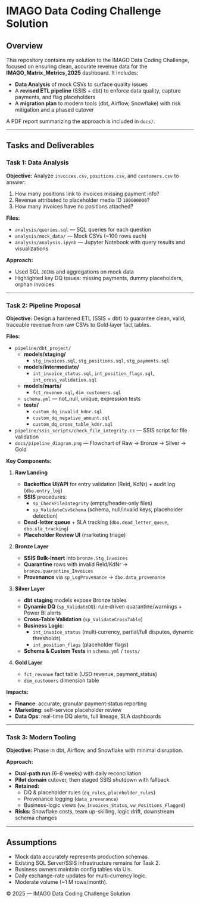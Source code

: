 # IMAGO Data Coding Challenge Solution

## Overview
This repository contains my solution to the IMAGO Data Coding Challenge, focused on ensuring clean, accurate revenue data for the **IMAGO_Matrix_Metrics_2025** dashboard. It includes:

- **Data Analysis** of mock CSVs to surface quality issues  
- A **revised ETL pipeline** (SSIS + dbt) to enforce data quality, capture payments, and flag placeholders  
- A **migration plan** to modern tools (dbt, Airflow, Snowflake) with risk mitigation and a phased cutover  

A PDF report summarizing the approach is included in `docs/`.

---

## Tasks and Deliverables

### Task 1: Data Analysis  
**Objective:** Analyze `invoices.csv`, `positions.csv`, and `customers.csv` to answer:
1. How many positions link to invoices missing payment info?  
2. Revenue attributed to placeholder media ID `100000000`?  
3. How many invoices have no positions attached?  

**Files:**  
- `analysis/queries.sql` — SQL queries for each question  
- `analysis/mock_data/` — Mock CSVs (~100 rows each)  
- `analysis/analysis.ipynb` — Jupyter Notebook with query results and visualizations  

**Approach:**  
- Used SQL `JOIN`s and aggregations on mock data  
- Highlighted key DQ issues: missing payments, dummy placeholders, orphan invoices  

---

### Task 2: Pipeline Proposal  
**Objective:** Design a hardened ETL (SSIS + dbt) to guarantee clean, valid, traceable revenue from raw CSVs to Gold‐layer fact tables.  

**Files:**  
- `pipeline/dbt_project/`  
  - **models/staging/**  
    - `stg_invoices.sql`, `stg_positions.sql`, `stg_payments.sql`  
  - **models/intermediate/**  
    - `int_invoice_status.sql`, `int_position_flags.sql`, `int_cross_validation.sql`  
  - **models/marts/**  
    - `fct_revenue.sql`, `dim_customers.sql`  
  - `schema.yml` — not_null, unique, expression tests  
  - **tests/**  
    - `custom_dq_invalid_kdnr.sql`  
    - `custom_dq_negative_amount.sql`  
    - `custom_dq_cross_table_kdnr.sql`  
- `pipeline/ssis_scripts/check_file_integrity.cs` — SSIS script for file validation  
- `docs/pipeline_diagram.png` — Flowchart of Raw → Bronze → Silver → Gold  

**Key Components:**  
1. **Raw Landing**  
   - **Backoffice UI/API** for entry validation (ReId, KdNr) + audit log (`dbo.entry_log`)  
   - **SSIS** procedures:  
     - `sp_CheckFileIntegrity` (empty/header‐only files)  
     - `sp_ValidateCsvSchema` (schema, null/invalid keys, placeholder detection)  
   - **Dead-letter queue** + SLA tracking (`dbo.dead_letter_queue`, `dbo.sla_tracking`)  
   - **Placeholder Review UI** (marketing triage)  

2. **Bronze Layer**  
   - **SSIS Bulk-Insert** into `bronze.Stg_Invoices`  
   - **Quarantine** rows with invalid ReId/KdNr → `bronze.quarantine_Invoices`  
   - **Provenance** via `sp_LogProvenance` → `dbo.data_provenance`  

3. **Silver Layer**  
   - **dbt staging** models expose Bronze tables  
   - **Dynamic DQ** (`sp_ValidateDQ`): rule‐driven quarantine/warnings + Power BI alerts  
   - **Cross-Table Validation** (`sp_ValidateCrossTable`)  
   - **Business Logic**:  
     - `int_invoice_status` (multi‐currency, partial/full disputes, dynamic thresholds)  
     - `int_position_flags` (placeholder flags)  
   - **Schema & Custom Tests** in `schema.yml` / `tests/`  

4. **Gold Layer**  
   - `fct_revenue` fact table (USD revenue, payment_status)  
   - `dim_customers` dimension table  

**Impacts:**  
- **Finance**: accurate, granular payment‐status reporting  
- **Marketing**: self-service placeholder review  
- **Data Ops**: real-time DQ alerts, full lineage, SLA dashboards  

---

### Task 3: Modern Tooling  
**Objective:** Phase in dbt, Airflow, and Snowflake with minimal disruption.  


**Approach:**  
- **Dual-path run** (6–8 weeks) with daily reconciliation  
- **Pilot domain** cutover, then staged SSIS shutdown with fallback  
- **Retained:**  
  - DQ & placeholder rules (`dq_rules`, `placeholder_rules`)  
  - Provenance logging (`data_provenance`)  
  - Business-logic views (`vw_Invoices_Status`, `vw_Positions_Flagged`)  
- **Risks:** Snowflake costs, team up-skilling, logic drift, downstream schema changes  

---

## Assumptions

- Mock data accurately represents production schemas.  
- Existing SQL Server/SSIS infrastructure remains for Task 2.  
- Business owners maintain config tables via UIs.  
- Daily exchange-rate updates for multi-currency logic.  
- Moderate volume (~1 M rows/month).



© 2025 — IMAGO Data Coding Challenge Solution  
